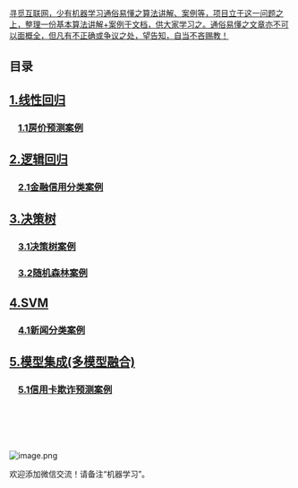 
[寻觅互联网，少有机器学习通俗易懂之算法讲解、案例等，项目立于这一问题之上，整理一份基本算法讲解+案例于文档，供大家学习之。通俗易懂之文章亦不可以面概全，但凡有不正确或争议之处，望告知，自当不吝赐教！](#)

## 目录

## [1.线性回归](https://github.com/mantchs/machine_learning_model/tree/master/Linear%20Regression)
### &nbsp;&nbsp;&nbsp;&nbsp;[1.1房价预测案例](https://github.com/mantchs/machine_learning_model/tree/master/Linear%20Regression/demo)
## [2.逻辑回归](https://github.com/mantchs/machine_learning_model/tree/master/Logistic%20Regression)
### &nbsp;&nbsp;&nbsp;&nbsp;[2.1金融信用分类案例](https://github.com/mantchs/machine_learning_model/blob/master/Logistic%20Regression/demo/CreditScoring.ipynb)
## [3.决策树](https://github.com/mantchs/machine_learning_model/tree/master/Decision%20Tree)
### &nbsp;&nbsp;&nbsp;&nbsp;[3.1决策树案例](https://github.com/mantchs/machine_learning_model/blob/master/Decision%20Tree/DecisionTree.ipynb)
### &nbsp;&nbsp;&nbsp;&nbsp;[3.2随机森林案例](https://github.com/mantchs/machine_learning_model/blob/master/Decision%20Tree/RandomForestRegression.ipynb)
## [4.SVM](https://github.com/mantchs/machine_learning_model/tree/master/SVM)
### &nbsp;&nbsp;&nbsp;&nbsp;[4.1新闻分类案例](https://github.com/mantchs/machine_learning_model/tree/master/SVM/cnews_demo)
## [5.模型集成(多模型融合)](https://github.com/mantchs/machine_learning_model/tree/master/Model%20Ensemble)
### &nbsp;&nbsp;&nbsp;&nbsp;[5.1信用卡欺诈预测案例](https://github.com/mantchs/machine_learning_model/tree/master/Model%20Ensemble)



</br>
</br>
</br>
</br>

![image.png](https://upload-images.jianshu.io/upload_images/13876065-08b587647d14267c.png?imageMogr2/auto-orient/strip%7CimageView2/2/w/1240)

欢迎添加微信交流！请备注“机器学习”。
